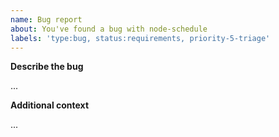 ```yaml
---
name: Bug report
about: You've found a bug with node-schedule
labels: 'type:bug, status:requirements, priority-5-triage'
---
```


<!--
      PLEASE DO NOT REPORT ANY SECURITY CONCERNS THIS WAY
      Email renovate-disclosure@whitesourcesoftware.com instead.
-->

**Describe the bug**

...

**Additional context**

<!-- Add any other context about the problem here, including your own debugging or ideas on what went wrong. -->

...
